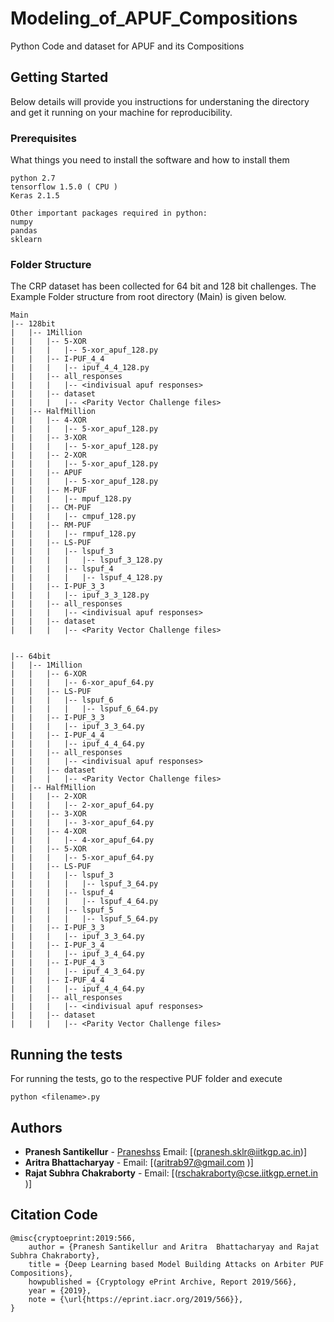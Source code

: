 # Modeling_of_APUF_Compositions

Python Code and dataset for APUF and its Compositions

## Getting Started
Below details will provide you instructions for understaning the directory and get it running on your machine for reproducibility.

### Prerequisites

What things you need to install the software and how to install them

```
python 2.7
tensorflow 1.5.0 ( CPU )
Keras 2.1.5

Other important packages required in python:
numpy 
pandas
sklearn
```

### Folder Structure

The CRP dataset has been collected for 64 bit and 128 bit challenges. The Example Folder structure from root directory (Main) is given below.
```
Main
|-- 128bit
|   |-- 1Million
|   |   |-- 5-XOR
|   |   |   |-- 5-xor_apuf_128.py
|   |   |-- I-PUF_4_4
|   |   |   |-- ipuf_4_4_128.py
|   |   |-- all_responses
|   |   |   |-- <indivisual apuf responses>
|   |   |-- dataset
|   |   |   |-- <Parity Vector Challenge files>
|   |-- HalfMillion
|   |   |-- 4-XOR
|   |   |   |-- 5-xor_apuf_128.py
|   |   |-- 3-XOR
|   |   |   |-- 5-xor_apuf_128.py
|   |   |-- 2-XOR
|   |   |   |-- 5-xor_apuf_128.py
|   |   |-- APUF
|   |   |   |-- 5-xor_apuf_128.py
|   |   |-- M-PUF
|   |   |   |-- mpuf_128.py
|   |   |-- CM-PUF
|   |   |   |-- cmpuf_128.py
|   |   |-- RM-PUF
|   |   |   |-- rmpuf_128.py
|   |   |-- LS-PUF
|   |   |   |-- lspuf_3
|   |   |   |   |-- lspuf_3_128.py
|   |   |   |-- lspuf_4
|   |   |   |   |-- lspuf_4_128.py
|   |   |-- I-PUF_3_3
|   |   |   |-- ipuf_3_3_128.py
|   |   |-- all_responses
|   |   |   |-- <indivisual apuf responses>
|   |   |-- dataset
|   |   |   |-- <Parity Vector Challenge files>
  
  
|-- 64bit
|   |-- 1Million
|   |   |-- 6-XOR
|   |   |   |-- 6-xor_apuf_64.py
|   |   |-- LS-PUF
|   |   |   |-- lspuf_6
|   |   |   |   |-- lspuf_6_64.py
|   |   |-- I-PUF_3_3
|   |   |   |-- ipuf_3_3_64.py
|   |   |-- I-PUF_4_4
|   |   |   |-- ipuf_4_4_64.py
|   |   |-- all_responses
|   |   |   |-- <indivisual apuf responses>
|   |   |-- dataset
|   |   |   |-- <Parity Vector Challenge files>  
|   |-- HalfMillion
|   |   |-- 2-XOR
|   |   |   |-- 2-xor_apuf_64.py
|   |   |-- 3-XOR
|   |   |   |-- 3-xor_apuf_64.py
|   |   |-- 4-XOR
|   |   |   |-- 4-xor_apuf_64.py
|   |   |-- 5-XOR
|   |   |   |-- 5-xor_apuf_64.py
|   |   |-- LS-PUF
|   |   |   |-- lspuf_3
|   |   |   |   |-- lspuf_3_64.py
|   |   |   |-- lspuf_4
|   |   |   |   |-- lspuf_4_64.py
|   |   |   |-- lspuf_5
|   |   |   |   |-- lspuf_5_64.py
|   |   |-- I-PUF_3_3
|   |   |   |-- ipuf_3_3_64.py
|   |   |-- I-PUF_3_4
|   |   |   |-- ipuf_3_4_64.py
|   |   |-- I-PUF_4_3
|   |   |   |-- ipuf_4_3_64.py
|   |   |-- I-PUF_4_4
|   |   |   |-- ipuf_4_4_64.py
|   |   |-- all_responses
|   |   |   |-- <indivisual apuf responses>
|   |   |-- dataset
|   |   |   |-- <Parity Vector Challenge files>  

```

## Running the tests

For running the tests, go to the respective PUF folder and execute
```
python <filename>.py
```

## Authors

* **Pranesh Santikellur** - [Praneshss](https://github.com/Praneshss) Email: [(pranesh.sklr@iitkgp.ac.in)]
* **Aritra Bhattacharyay** - Email: [(aritrab97@gmail.com )]
* **Rajat Subhra Chakraborty** - Email: [(rschakraborty@cse.iitkgp.ernet.in )]

## Citation Code
```
@misc{cryptoeprint:2019:566,
    author = {Pranesh Santikellur and Aritra  Bhattacharyay and Rajat Subhra Chakraborty},
    title = {Deep Learning based Model Building Attacks on Arbiter PUF Compositions},
    howpublished = {Cryptology ePrint Archive, Report 2019/566},
    year = {2019},
    note = {\url{https://eprint.iacr.org/2019/566}},
}

```
